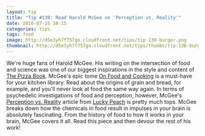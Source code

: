 ```yaml
---
layout: tip
title: "Tip #138: Read Harold McGee on 'Perception vs. Reality'"
date: 2016-07-15 10:15
categories: tips
tags: food
image: http://d5e3yh7f757go.cloudfront.net/tips/tip-138-burger.png
thumbnail: http://d5e3yh7f757go.cloudfront.net/tips/thumbs/tip-138-burger.png
---
```

We're huge fans of Harold McGee. His writing on the intersection of food and science was one of our biggest inspirations in the style and content of <a href="http://pizza.beatsryetypes.com">The Pizza Book</a>. McGee's epic tome <a href="https://en.wikipedia.org/wiki/On_Food_and_Cooking">On Food and Cooking</a> is a must-have for your kitchen library. Read about the origins of grain and bread, for example, and you'll never look at food the same way again. In terms of psychedelic investigations of food and perception, however, McGee's <a href="http://luckypeach.com/perception-vs-reality/">Perception vs. Reality</a> article from <a href="http://luckypeach.com/">Lucky Peach</a> is pretty much tops. McGee breaks down how the chemicals in food result in impulses in your brain is absolutely fascinating. From the history of food to how it works in your brain, McGee covers it all. Read this piece and then devour the rest of his work!
